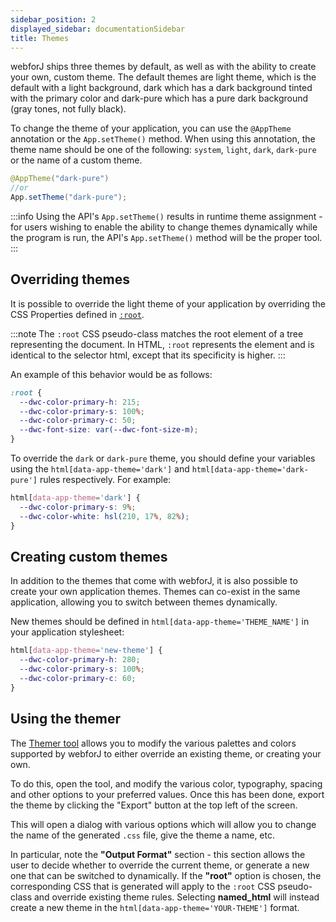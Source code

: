 ```yaml
---
sidebar_position: 2
displayed_sidebar: documentationSidebar
title: Themes
---
```


webforJ ships three themes by default, as well as with the ability to create your own, custom theme. The default themes are light theme, which is the default with a light background, dark which has a dark background tinted with the primary color and dark-pure which has a pure dark background (gray tones, not fully black).

To change the theme of your application, you can use the `@AppTheme` annotation or the `App.setTheme()` method. When using this annotation, the theme name should be one of the following: `system`, `light`, `dark`, `dark-pure` or the name of a custom theme.

```java
@AppTheme("dark-pure")
//or
App.setTheme("dark-pure");
```

:::info
Using the API's `App.setTheme()` results in runtime theme assignment - for users wishing to enable the ability to change themes dynamically while the program is run, the API's `App.setTheme()` method will be the proper tool.
:::

## Overriding themes

It is possible to override the light theme of your application by overriding the CSS Properties defined in [`:root`](https://developer.mozilla.org/en-US/docs/Web/CSS/:root).

:::note
The `:root` CSS pseudo-class matches the root element of a tree representing the document. In HTML, `:root` represents the element and is identical to the selector html, except that its specificity is higher.
:::

An example of this behavior would be as follows:

```css
:root {
  --dwc-color-primary-h: 215;
  --dwc-color-primary-s: 100%;
  --dwc-color-primary-c: 50;
  --dwc-font-size: var(--dwc-font-size-m);
}
```

To override the `dark` or `dark-pure` theme, you should define your variables using the `html[data-app-theme='dark']` and `html[data-app-theme='dark-pure']` rules respectively. For example:

```css
html[data-app-theme='dark'] {
  --dwc-color-primary-s: 9%;
  --dwc-color-white: hsl(210, 17%, 82%);
}
```

## Creating custom themes

In addition to the themes that come with webforJ, it is also possible to create your own application themes. Themes can co-exist in the same application, allowing you to switch between themes dynamically.

New themes should be defined in `html[data-app-theme='THEME_NAME']` in your application stylesheet:

```css
html[data-app-theme='new-theme'] {
  --dwc-color-primary-h: 280;
  --dwc-color-primary-s: 100%;
  --dwc-color-primary-c: 60;
}
```

## Using the themer

The [Themer tool](https://demo.webforj.com/webapp/DWCThemer) allows you to modify the various palettes and colors supported by webforJ to either override an existing theme, or creating your own.

To do this, open the tool, and modify the various color, typography, spacing and other options to your preferred values. Once this has been done, export the theme by clicking the "Export" button at the top left of the screen.

This will open a dialog with various options which will allow you to change the name of the generated `.css` file, give the theme a name, etc. 

In particular, note the **"Output Format"** section - this section allows the user to decide whether to override the current theme, or generate a new one that can be switched to dynamically. If the **"root"** option is chosen, the corresponding CSS that is generated will apply to the `:root` CSS pseudo-class and override existing theme rules. Selecting **named_html** will instead create a new theme in the `html[data-app-theme='YOUR-THEME']` format.  

